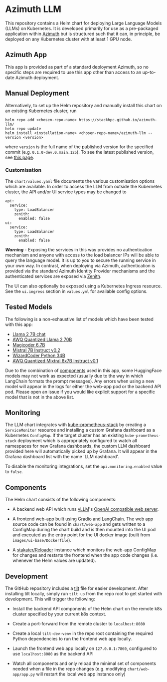 # Azimuth LLM

This repository contains a Helm chart for deploying Large Language Models (LLMs) on Kubernetes. It is developed primarily for use as a pre-packaged application within [Azimuth](https://www.stackhpc.com/azimuth-introduction.html) but is structured such that it can, in principle, be deployed on any Kubernetes cluster with at least 1 GPU node.

## Azimuth App

This app is provided as part of a standard deployment Azimuth, so no specific steps are required to use this app other than access to an up-to-date Azimuth deployment.

## Manual Deployment

Alternatively, to set up the Helm repository and manually install this chart on an existing Kubernetes cluster, run

```
helm repo add <chosen-repo-name> https://stackhpc.github.io/azimuth-llm/
helm repo update
helm install <installation-name> <chosen-repo-name>/azimuth-llm --version <version>
```

where `version` is the full name of the published version for the specified commit (e.g. `0.1.0-dev.0.main.125`). To see the latest published version, see [this page](https://github.com/stackhpc/azimuth-llm/tree/gh-pages).

### Customisation

The `chart/values.yaml` file documents the various customisation options which are available. In order to access the LLM from outside the Kubernetes cluster, the API and/or UI service types may be changed to
```
api:
  service:
    type: LoadBalancer
    zenith:
      enabled: false
ui:
  service:
    type: LoadBalancer
    zenith:
      enabled: false
```

***Warning*** - Exposing the services in this way provides no authentication mechanism and anyone with access to the load balancer IPs will be able to query the language model. It is up to you to secure the running service in your own way. In contrast, when deploying via Azimuth, authentication is provided via the standard Azimuth Identity Provider mechanisms and the authenticated services are exposed via [Zenith](https://github.com/stackhpc/zenith).

The UI can also optionally be exposed using a Kubernetes Ingress resource. See the `ui.ingress` section in `values.yml` for available config options.

## Tested Models

The following is a non-exhaustive list of models which have been tested with this app:
- [Llama 2 7B chat](https://huggingface.co/meta-llama/Llama-2-7b-chat-hf)
- [AWQ Quantized Llama 2 70B](https://huggingface.co/TheBloke/Llama-2-70B-Chat-AWQ)
- [Magicoder 6.7B](https://huggingface.co/ise-uiuc/Magicoder-S-DS-6.7B)
- [Mistral 7B Instruct v0.2](https://huggingface.co/mistralai/Mistral-7B-Instruct-v0.2)
- [WizardCoder Python 34B](https://huggingface.co/WizardLM/WizardCoder-Python-34B-V1.0)
- [AWQ Quantized Mixtral 8x7B Instruct v0.1](https://huggingface.co/TheBloke/Mixtral-8x7B-Instruct-v0.1-AWQ)

Due to the combination of [components](##Components) used in this app, some HuggingFace models may not work as expected (usually due to the way in which LangChain formats the prompt messages). Any errors when using a new model will appear in the logs for either the web-app pod or the backend API pod. Please open an issue if you would like explicit support for a specific model that is not in the above list.

## Monitoring

The LLM chart integrates with [kube-prometheus-stack](https://artifacthub.io/packages/helm/prometheus-community/kube-prometheus-stack) by creating a `ServiceMonitor` resource and installing a custom Grafana dashboard as a Kubernetes `ConfigMap`. If the target cluster has an existing `kube-prometheus-stack` deployment which is appropriately configured to watch all namespaces for new Grafana dashboards, the custom LLM dashboard provided here will automatically picked up by Grafana. It will appear in the Grafana dashboard list with the name 'LLM dashboard'.

To disable the monitoring integrations, set the `api.monitoring.enabled` value to `false`.

## Components

The Helm chart consists of the following components:
- A backend web API which runs [vLLM](https://github.com/vllm-project/vllm)'s [OpenAI compatible web server](https://docs.vllm.ai/en/latest/getting_started/quickstart.html#openai-compatible-server).

- A frontend web-app built using [Gradio](https://www.gradio.app) and [LangChain](https://www.langchain.com). The web app source code can be found in `chart/web-app` and gets written to a ConfigMap during the chart build and is then mounted into the UI pod and executed as the entry point for the UI docker image (built from `images/ui-base/Dockerfile`).

- A [stakater/Reloader](https://github.com/stakater/Reloader) instance which monitors the web-app ConfigMap for changes and restarts the frontend when the app code changes (i.e. whenever the Helm values are updated).

## Development

The GitHub repository includes a [tilt](https://tilt.dev) file for easier development. After installing tilt locally, simply run `tilt up` from the repo root to get started with development. This will trigger the following:

- Install the backend API components of the Helm chart on the remote k8s cluster specified by your current k8s context.

- Create a port-forward from the remote cluster to `localhost:8080`

- Create a local `tilt-dev-venv` in the repo root containing the required Python dependencies to run the frontend web app locally.

- Launch the frontend web app locally on `127.0.0.1:7860`, configured to use `localhost:8080` as the backend API

- Watch all components and only reload the minimal set of components needed when a file in the repo changes (e.g. modifying `chart/web-app/app.py` will restart the local web app instance only)